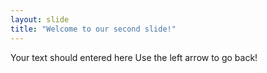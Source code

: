 ```yaml
---
layout: slide
title: "Welcome to our second slide!"
---
```

Your text should entered here
Use the left arrow to go back!
